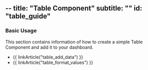 --
title: "Table Component"
subtitle: ""
id: "table_guide"
--


### Basic Usage

This section contains information of how to create a simple Table Component and add it to your dashboard.

* {{ linkArticle("table_add_data") }}
* {{ linkArticle("table_format_values") }}

